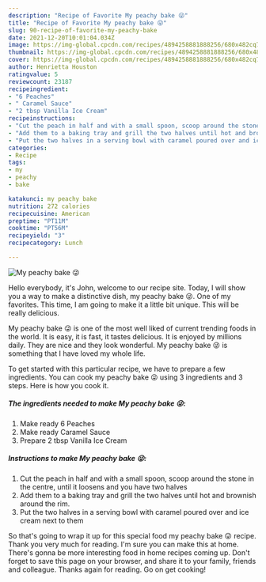 ```yaml
---
description: "Recipe of Favorite My peachy bake 😜"
title: "Recipe of Favorite My peachy bake 😜"
slug: 90-recipe-of-favorite-my-peachy-bake
date: 2021-12-20T10:01:04.034Z
image: https://img-global.cpcdn.com/recipes/4894258881888256/680x482cq70/my-peachy-bake-😜-recipe-main-photo.jpg
thumbnail: https://img-global.cpcdn.com/recipes/4894258881888256/680x482cq70/my-peachy-bake-😜-recipe-main-photo.jpg
cover: https://img-global.cpcdn.com/recipes/4894258881888256/680x482cq70/my-peachy-bake-😜-recipe-main-photo.jpg
author: Henrietta Houston
ratingvalue: 5
reviewcount: 23187
recipeingredient:
- "6 Peaches"
- " Caramel Sauce"
- "2 tbsp Vanilla Ice Cream"
recipeinstructions:
- "Cut the peach in half and with a small spoon, scoop around the stone in the centre, until it loosens and you have two halves"
- "Add them to a baking tray and grill the two halves until hot and brownish around the rim."
- "Put the two halves in a serving bowl with caramel poured over and ice cream next to them"
categories:
- Recipe
tags:
- my
- peachy
- bake

katakunci: my peachy bake 
nutrition: 272 calories
recipecuisine: American
preptime: "PT11M"
cooktime: "PT56M"
recipeyield: "3"
recipecategory: Lunch

---
```



![My peachy bake 😜](https://img-global.cpcdn.com/recipes/4894258881888256/680x482cq70/my-peachy-bake-😜-recipe-main-photo.jpg)

Hello everybody, it's John, welcome to our recipe site. Today, I will show you a way to make a distinctive dish, my peachy bake 😜. One of my favorites. This time, I am going to make it a little bit unique. This will be really delicious.

My peachy bake 😜 is one of the most well liked of current trending foods in the world. It is easy, it is fast, it tastes delicious. It is enjoyed by millions daily. They are nice and they look wonderful. My peachy bake 😜 is something that I have loved my whole life.




To get started with this particular recipe, we have to prepare a few ingredients. You can cook my peachy bake 😜 using 3 ingredients and 3 steps. Here is how you cook it.

<!--inarticleads1-->

##### The ingredients needed to make My peachy bake 😜:

1. Make ready 6 Peaches
1. Make ready  Caramel Sauce
1. Prepare 2 tbsp Vanilla Ice Cream




<!--inarticleads2-->

##### Instructions to make My peachy bake 😜:

1. Cut the peach in half and with a small spoon, scoop around the stone in the centre, until it loosens and you have two halves
1. Add them to a baking tray and grill the two halves until hot and brownish around the rim.
1. Put the two halves in a serving bowl with caramel poured over and ice cream next to them




So that's going to wrap it up for this special food my peachy bake 😜 recipe. Thank you very much for reading. I'm sure you can make this at home. There's gonna be more interesting food in home recipes coming up. Don't forget to save this page on your browser, and share it to your family, friends and colleague. Thanks again for reading. Go on get cooking!
